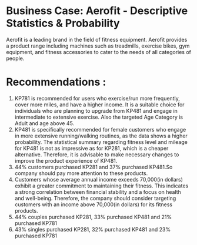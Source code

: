# Business Case: Aerofit - Descriptive Statistics & Probability
Aerofit is a leading brand in the field of fitness equipment. Aerofit provides a product range including machines such as treadmills, exercise bikes, gym equipment, and fitness accessories to cater to the needs of all categories of people.

# Recommendations :

1. KP781 is recommended for users who exercise/run more frequently, cover more miles, and have a higher income. It is a suitable choice for individuals who are planning to upgrade from KP481 and engage in intermediate to extensive exercise. Also the targeted Age Category is Adult and age above 45.
2. KP481 is specifically recommended for female customers who engage in more extensive running/walking routines, as the data shows a higher probability. The statistical summary regarding fitness level and mileage for KP481 is not as impressive as for KP281, which is a cheaper alternative. Therefore, it is advisable to make necessary changes to improve the product experience of KP481.
3. 44% customers purchased KP281 and 37% purchased KP481.So company should pay more attention to these products.
4. Customers whose average annual income exceeds 70,000(in dollars) exhibit a greater commitment to maintaining their fitness. This indicates a strong correlation between financial stability and a focus on health and well-being. Therefore, the company should consider targeting customers with an income above 70,000(in dollars) for its fitness products.
5. 44% couples purchased KP281, 33% purchased KP481 and 21% purchased KP781
6. 43% singles purchased KP281, 32% purchased KP481 and 23% purchased KP781
